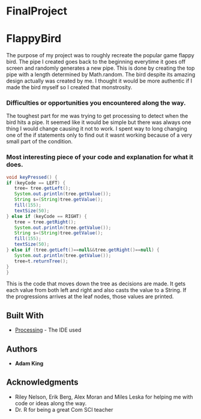 # FinalProject

# FlappyBird
The purpose of my project was to roughly recreate the popular game flappy bird. The pipe I created goes back to the beginning everytime it goes off screen and randomly generates a new pipe. This is done by creating the top pipe with a length determined by Math.random. The bird despite its amazing design actually was created by me. I thought it would be more authentic if I made the bird myself so I created that monstrosity. 

### Difficulties or opportunities you encountered along the way.
The toughest part for me was trying to get processing to detect when the bird hits a pipe. It seemed like it would be simple but there was always one thing I would change causing it not to work. I spent way to long changing one of the if statements only to find out it wasnt working because of a very small part of the condition.

### Most interesting piece of your code and explanation for what it does.

```Java
void keyPressed() {
if (keyCode == LEFT) {
   tree= tree.getLeft();
   System.out.println(tree.getValue());
   String s=(String)tree.getValue();
   fill(155);
   textSize(50);
} else if (keyCode == RIGHT) {
   tree = tree.getRight();
   System.out.println(tree.getValue());
   String s=(String)tree.getValue();
   fill(155);
   textSize(50);
} else if (tree.getLeft()==null&&tree.getRight()==null) {
   System.out.println(tree.getValue());
   tree=t.returnTree();
}
}
```
This is the code that moves down the tree as decisions are made. It gets each value from both left and right and also casts the value to a String. If the progressions arrives at the leaf nodes, those values are printed.
## Built With

* [Processing](https://processing.org/) - The IDE used

## Authors

* **Adam King** 

## Acknowledgments

* Riley Nelson, Erik Berg, Alex Moran and Miles Leska for helping me with code or ideas along the way.
* Dr. R for being a great Com SCI teacher
